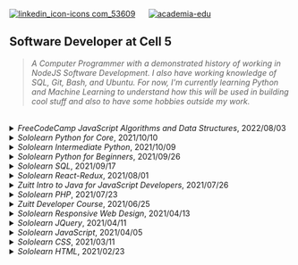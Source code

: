 [![linkedin_icon-icons com_53609](https://user-images.githubusercontent.com/69438999/196654865-7021d2e7-0070-49dd-a3b0-407206823857.png)](https://www.linkedin.com/in/kentlouisegtonino/) &nbsp;&nbsp;&nbsp;&nbsp; [![academia-edu](https://user-images.githubusercontent.com/69438999/196661598-cf639d32-5bce-43ec-a6e2-044f6b3dfeb9.png)](https://independent.academia.edu/kentlouisegtonino)

## Software Developer at Cell 5
> _A Computer Programmer with a demonstrated history of working in NodeJS Software Development. I also have working knowledge of SQL, Git, Bash, and Ubuntu. For now, I'm currently learning Python and Machine Learning to understand how this will be used in building cool stuff and also to have some hobbies outside my work._

<br />

<details>
<summary><i>FreeCodeCamp JavaScript Algorithms and Data Structures</i>, 2022/08/03</summary>
https://www.freecodecamp.org/certification/kentlouisetonino/javascript-algorithms-and-data-structures
</details>

<details>
<summary><i>Sololearn Python for Core</i>, 2021/10/10</summary>
https://www.sololearn.com/certificates/CT-UOJ7MU3L
</details>

<details>
<summary><i>Sololearn Intermediate Python</i>, 2021/10/09</summary>
https://www.sololearn.com/certificates/CT-LINAPDZ2
</details>

<details>
<summary><i>Sololearn Python for Beginners</i>, 2021/09/26</summary>
https://www.sololearn.com/certificates/CT-THPHVBQX
</details>

<details>
<summary><i>Sololearn SQL</i>, 2021/09/17</summary>
https://www.sololearn.com/certificates/CT-OYPTHJVE
</details>

<details>
<summary><i>Sololearn React-Redux</i>, 2021/08/01</summary>
https://www.sololearn.com/certificates/CT-BDZB6GLV
</details>

<details>
<summary><i>Zuitt Intro to Java for JavaScript Developers</i>, 2021/07/26</summary>
https://share.zertify.zuitt.co/certificate/dc3368df-b091-47e1-9bc9-e83e0d31bd77/
</details>

<details>
<summary><i>Sololearn PHP</i>, 2021/07/23</summary>
https://www.sololearn.com/certificates/CT-K6KUNZPR
</details>

<details>
<summary><i>Zuitt Developer Course</i>, 2021/06/25</summary>
https://share.zertify.zuitt.co/certificate/f34711fa-603a-437f-8869-77067de5f7fd/
</details>

<details>
<summary><i>Sololearn Responsive Web Design</i>, 2021/04/13</summary>
https://www.sololearn.com/certificates/CT-7IGP6UKW
</details>

<details>
<summary><i>Sololearn JQuery</i>, 2021/04/11</summary>
https://www.sololearn.com/certificates/CT-DUI5SMHW
</details>

<details>
<summary><i>Sololearn JavaScript</i>, 2021/04/05</summary>
https://www.sololearn.com/certificates/CT-TGX5B996
</details>

<details>
<summary><i>Sololearn CSS</i>, 2021/03/11</summary>
https://www.sololearn.com/certificates/CT-OZUWDTZB
</details>

<details>
<summary><i>Sololearn HTML</i>, 2021/02/23</summary>
https://www.sololearn.com/certificates/CT-MKBL8ITD
</details>

